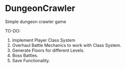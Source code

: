 # DungeonCrawler
Simple dungeon crawler game

TO-DO:
1. Implement Player Class System
2. Overhaul Battle Mechanics to work with Class System.
3. Generate Floors for different Levels.
4. Boss Battles.
5. Save Functionality.
